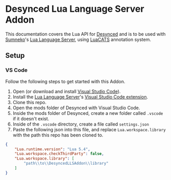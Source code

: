 # Desynced Lua Language Server Addon
This documentation covers the Lua API for [Desynced][desynced] and is to be used with [Sumneko](https://github.com/sumneko)'s [Lua Language Server][lls], using [LuaCATS]() annotation system.

## Setup

### VS Code
Follow the following steps to get started with this Addon.

1. Open (or download and install [Visual Studio Code][vscode]).
2. Install the [Lua Language Server][lls]'s [Visual Studio Code extension](https://marketplace.visualstudio.com/items?itemName=sumneko.lua).
3. Clone this repo.
4. Open the mods folder of Desynced with Visual Studio Code.
5. Inside the mods folder of Desynced, create a new folder called `.vscode` if it doesn't exist.
6. Inside of the `.vscode` directory, create a file called `settings.json`
7. Paste the following json into this file, and replace `Lua.workspace.library` with the path this repo has been cloned to.

```json
{
    "Lua.runtime.version": "Lua 5.4",
    "Lua.workspace.checkThirdParty": false,
    "Lua.workspace.library": [
        "path\\to\\DesyncedLLSAddon\\library"
    ]
}
```

[desynced]: https://www.desyncedgame.com
[vscode]: https://code.visualstudio.com/
[lls]: https://github.com/LuaLS/lua-language-server